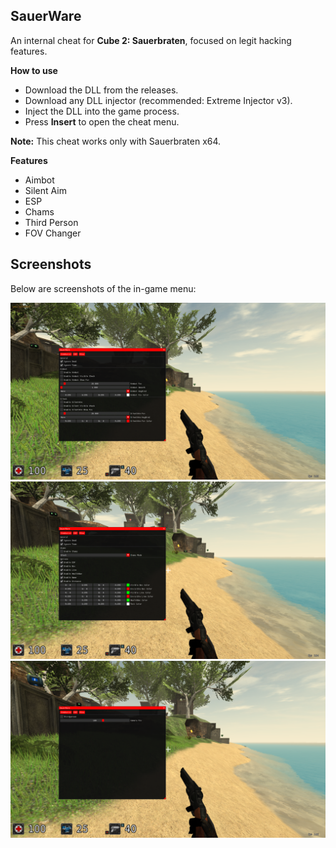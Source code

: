 ## SauerWare
An internal cheat for **Cube 2: Sauerbraten**, focused on legit hacking features.

**How to use**

- Download the DLL from the releases.
- Download any DLL injector (recommended: Extreme Injector v3).
- Inject the DLL into the game process.
- Press **Insert** to open the cheat menu.

**Note:** This cheat works only with Sauerbraten x64.

**Features**

- Aimbot
- Silent Aim
- ESP
- Chams
- Third Person
- FOV Changer

## Screenshots

Below are screenshots of the in-game menu:

![AimAssist Page](images/aim.png)  
![ESP Page](images/esp.png)  
![Misc Page](images/misc.png)
